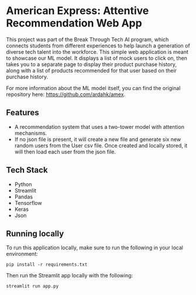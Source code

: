 # American Express: Attentive Recommendation Web App
This project was part of the Break Through Tech AI program, which connects students from different experiences to help launch a generation of diverse tech talent into the workforce. This simple web application is meant to showcase our ML model. It displays a list of mock users to click on, then takes you to a separate page to display their product purchase history, along with a list of products recommended for that user based on their purchase history.

For more information about the ML model itself, you can find the original repository here: https://github.com/ardahk/amex.

## Features
* A recommendation system that uses a two-tower model with attention mechanisms.
* If no json file is present, it will create a new file and generate six new random users from the User csv file. Once created and locally stored, it will then load each user from the json file.

## Tech Stack
* Python
* Streamlit
* Pandas
* Tensorflow
* Keras
* Json

## Running locally
To run this application locally, make sure to run the following in your local environment:

``pip install -r requirements.txt``

Then run the Streamlit app locally with the following:

``streamlit run app.py``
